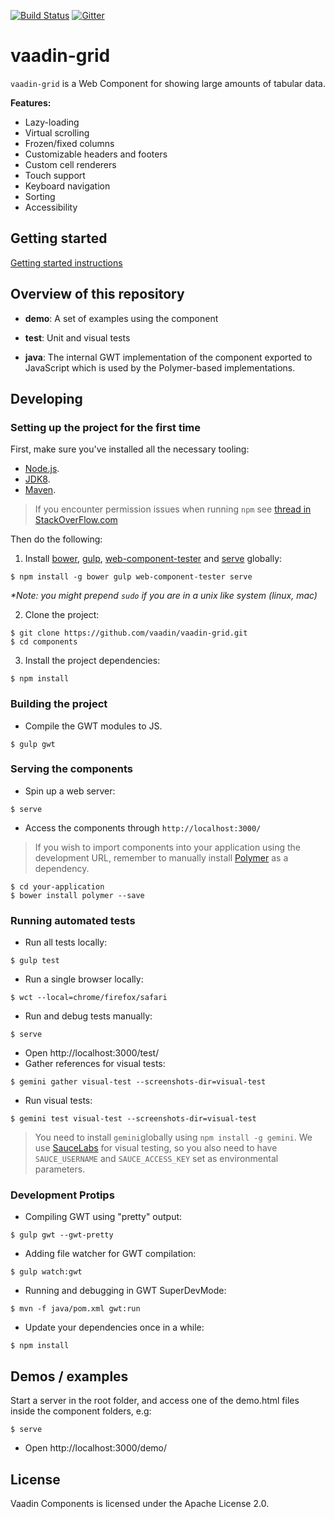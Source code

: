 [![Build Status](https://travis-ci.org/vaadin/components.svg?branch=master)](https://travis-ci.org/vaadin/components)
[![Gitter](https://badges.gitter.im/Join%20Chat.svg)](https://gitter.im/vaadin/components?utm_source=badge&utm_medium=badge&utm_campaign=pr-badge)

# vaadin-grid

`vaadin-grid` is a Web Component for showing large amounts of tabular data.

**Features:**
 - Lazy-loading
 - Virtual scrolling
 - Frozen/fixed columns
 - Customizable headers and footers
 - Custom cell renderers
 - Touch support
 - Keyboard navigation
 - Sorting
 - Accessibility

## Getting started

[Getting started instructions](http://vaadin.github.io/components-examples/)

## Overview of this repository

- **demo**:
  A set of examples using the component

- **test**:
  Unit and visual tests

- **java**:
  The internal GWT implementation of the component
  exported to JavaScript which is used by the Polymer-based implementations.


## Developing

### Setting up the project for the first time

First, make sure you've installed all the necessary tooling:
- [Node.js](http://nodejs.org).
- [JDK8](http://www.oracle.com/technetwork/java/javase/downloads/index.html).
- [Maven](http://maven.apache.org/download.cgi).

> If you encounter permission issues when running `npm` see [thread in StackOverFlow.com](http://stackoverflow.com/questions/16151018/npm-throws-error-without-sudo)

Then do the following:

1. Install [bower](https://www.npmjs.com/package/bower), [gulp](https://www.npmjs.com/package/gulp), [web-component-tester](https://www.npmjs.com/package/web-component-tester) and [serve](https://www.npmjs.com/package/serve) globally:
 ```shell
 $ npm install -g bower gulp web-component-tester serve
 ```
 
 _*Note: you might prepend `sudo` if you are in a unix like system (linux, mac)_

2. Clone the project:
 ```shell
 $ git clone https://github.com/vaadin/vaadin-grid.git
 $ cd components
 ```

3. Install the project dependencies:
 ```shell
 $ npm install
 ```

### Building the project

- Compile the GWT modules to JS.
```shell
$ gulp gwt
```

### Serving the components

- Spin up a web server:
```shell
$ serve
```
- Access the components through `http://localhost:3000/`
> If you wish to import components into your application using the development URL, remember to manually install [Polymer](https://github.com/Polymer/polymer) as a dependency.
```shell
$ cd your-application
$ bower install polymer --save
```

### Running automated tests

- Run all tests locally:
```shell
$ gulp test
```
- Run a single browser locally:
```shell
$ wct --local=chrome/firefox/safari
```
- Run and debug tests manually:
```shell
$ serve
```
  - Open http://localhost:3000/test/
- Gather references for visual tests:
```shell
$ gemini gather visual-test --screenshots-dir=visual-test
```
- Run visual tests:
```shell
$ gemini test visual-test --screenshots-dir=visual-test
```
> You need to install `gemini`globally using `npm install -g gemini`. We use [SauceLabs](http://www.saucelabs.com) for visual testing, so you also need to have `SAUCE_USERNAME` and `SAUCE_ACCESS_KEY` set as environmental parameters.

### Development Protips

- Compiling GWT using "pretty" output:
```shell
$ gulp gwt --gwt-pretty
```
- Adding file watcher for GWT compilation:
```shell
$ gulp watch:gwt
```
- Running and debugging in GWT SuperDevMode:
```shell
$ mvn -f java/pom.xml gwt:run
```
- Update your dependencies once in a while:
```shell
$ npm install
```

## Demos / examples

Start a server in the root folder,
and access one of the demo.html files inside the component folders, e.g:
```shell
$ serve
```
- Open http://localhost:3000/demo/


## License

Vaadin Components is licensed under the Apache License 2.0.
